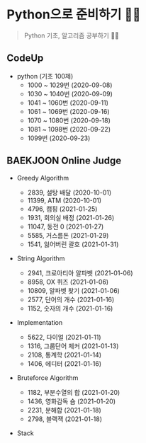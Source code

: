 # Python으로 준비하기 🐱‍🏍

> Python 기초, 알고리즘 공부하기 🐱‍👓

## CodeUp

- python (기초 100제)
  - 1000 ~ 1029번 (2020-09-08)
  - 1030 ~ 1040번 (2020-09-09)
  - 1041 ~ 1060번 (2020-09-11)
  - 1061 ~ 1069번 (2020-09-16)
  - 1070 ~ 1080번 (2020-09-18)
  - 1081 ~ 1098번 (2020-09-22)
  - 1099번 (2020-09-23)

## BAEKJOON Online Judge

- Greedy Algorithm

  - 2839, 설탕 배달 (2020-10-01)
  - 11399, ATM (2020-10-01)
  - 4796, 캠핑 (2021-01-25)
  - 1931, 회의실 배정 (2021-01-26)
  - 11047, 동전 0 (2021-01-27)
  - 5585, 거스름돈 (2021-01-29)
  - 1541, 잃어버린 괄호 (2021-01-31)

- String Algorithm

  - 2941, 크로아티아 알파벳 (2021-01-06)
  - 8958, OX 퀴즈 (2021-01-06)
  - 10809, 알파벳 찾기 (2021-01-06)
  - 2577, 단어의 개수 (2021-01-16)
  - 1152, 숫자의 개수 (2021-01-16)

- Implementation

  - 5622, 다이얼 (2021-01-11)
  - 1316, 그룹단어 체커 (2021-01-13)
  - 2108, 통계학 (2021-01-14)
  - 1406, 에디터 (2021-01-16)

- Bruteforce Algorithm

  - 1182, 부분수열의 합 (2021-01-20)
  - 1436, 영화감독 숌 (2021-01-20)
  - 2231, 분해합 (2021-01-18)
  - 2798, 블랙잭 (2021-01-18)

- Stack
